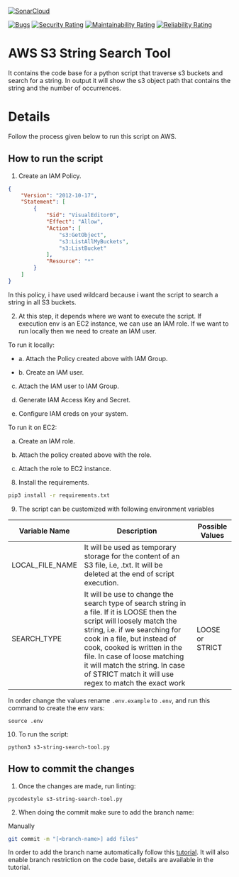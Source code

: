 [![SonarCloud](https://sonarcloud.io/images/project_badges/sonarcloud-black.svg)](https://sonarcloud.io/summary/new_code?id=aliartiza75_s3-string-search-tool)

[![Bugs](https://sonarcloud.io/api/project_badges/measure?project=aliartiza75_s3-string-search-tool&metric=bugs)](https://sonarcloud.io/summary/new_code?id=aliartiza75_s3-string-search-tool)
[![Security Rating](https://sonarcloud.io/api/project_badges/measure?project=aliartiza75_s3-string-search-tool&metric=security_rating)](https://sonarcloud.io/summary/new_code?id=aliartiza75_s3-string-search-tool)
[![Maintainability Rating](https://sonarcloud.io/api/project_badges/measure?project=aliartiza75_s3-string-search-tool&metric=sqale_rating)](https://sonarcloud.io/summary/new_code?id=aliartiza75_s3-string-search-tool)
[![Reliability Rating](https://sonarcloud.io/api/project_badges/measure?project=aliartiza75_s3-string-search-tool&metric=reliability_rating)](https://sonarcloud.io/summary/new_code?id=aliartiza75_s3-string-search-tool)

# AWS S3 String Search Tool
It contains the code base for a python script that traverse s3 buckets and search for a string. In output it will show the s3 object path that contains the string and the number of occurrences.


# Details

Follow the process given below to run this script on AWS.

## How to run the script

1. Create an IAM Policy.
```json
{
    "Version": "2012-10-17",
    "Statement": [
        {
            "Sid": "VisualEditor0",
            "Effect": "Allow",
            "Action": [
                "s3:GetObject",
                "s3:ListAllMyBuckets",
                "s3:ListBucket"
            ],
            "Resource": "*"
        }
    ]
}
```
In this policy, i have used wildcard because i want the script to search a string in all S3 buckets.


2. At this step, it depends where we want to execute the script. If execution env is an EC2 instance, we can use an IAM role. If we want to run locally then we need to create an IAM user.


To run it locally:

- a. Attach the Policy created above with IAM Group.

- b. Create an IAM user.

&nbsp; c. Attach the IAM user to IAM Group.

&nbsp; d. Generate IAM Access Key and Secret.

&nbsp; e. Configure IAM creds on your system.

To run it on EC2:

&nbsp; a. Create an IAM role.

&nbsp; b. Attach the policy created above with the role.

&nbsp; c. Attach the role to EC2 instance.


8. Install the requirements.
```bash
pip3 install -r requirements.txt
```

9. The script can be customized with following environment variables

| Variable Name | Description | Possible Values |
|--------|-------|-------|
| LOCAL_FILE_NAME | It will be used as temporary storage for the content of an S3 file, i.e, <anything>.txt. It will be deleted at the end of script execution. |
| SEARCH_TYPE | It will be use to change the search type of search string in a file. If it is LOOSE then the script will loosely match the string, i.e. if we searching for cook in a file, but instead of cook, cooked is written in the file. In case of loose matching it will match the string. In case of STRICT match it will use regex to match the exact work | LOOSE or STRICT|

In order change the values rename `.env.example` to `.env`, and run this command to create the env vars:

```
source .env
```


10. To run the script:

```
python3 s3-string-search-tool.py
```


## How to commit the changes

1. Once the changes are made, run linting:

```
pycodestyle s3-string-search-tool.py
```

2. When doing the commit make sure to add the branch name:

Manually

```bash
git commit -m "[<branch-name>] add files"
```

In order to add the branch name automatically follow this [tutorial](https://medium.com/@aliartiza75/add-git-branch-name-to-each-commit-3acb60ab6bc9). It will also enable branch restriction on the code base, details are available in the tutorial.
